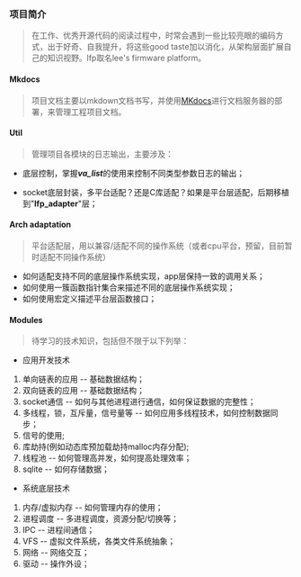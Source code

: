 ### 项目简介

> 在工作、优秀开源代码的阅读过程中，时常会遇到一些比较亮眼的编码方式，出于好奇、自我提升，将这些good taste加以消化，从架构层面扩展自己的知识视野。lfp取名lee's firmware platform。

#### Mkdocs

> 项目文档主要以mkdown文档书写，并使用[MKdocs](https://mkdocs.readthedocs.io/en/stable/)进行文档服务器的部署，来管理工程项目文档。

#### Util

>  管理项目各模块的日志输出，主要涉及：

- 底层控制，掌握***va_list***的使用来控制不同类型参数日志的输出；

- socket底层封装，多平台适配？还是C库适配？如果是平台层适配，后期移植到"**lfp_adapter**"层；

#### Arch adaptation

> 平台适配层，用以兼容/适配不同的操作系统（或者cpu平台，预留，目前暂时适配不同操作系统）

- 如何适配支持不同的底层操作系统实现，app层保持一致的调用关系；
- 如何使用一簇函数指针集合来描述不同的底层操作系统实现；
- 如何使用宏定义描述平台层函数接口；

#### Modules

> 待学习的技术知识，包括但不限于以下列举：

- 应用开发技术

1. 单向链表的应用 -- 基础数据结构；
2. 双向链表的应用 -- 基础数据结构；
3. socket通信 -- 如何与其他进程进行通信，如何保证数据的完整性；
4. 多线程，锁，互斥量，信号量等 -- 如何应用多线程技术，如何控制数据同步；
5. 信号的使用;
6. 库劫持(例如动态库预加载劫持malloc内存分配);
7. 线程池 -- 如何管理高并发，如何提高处理效率；
8. sqlite -- 如何存储数据；

- 系统底层技术

1. 内存/虚拟内存 -- 如何管理内存的使用；
2. 进程调度 -- 多进程调度，资源分配/切换等；
3. IPC -- 进程间通信；
4. VFS -- 虚拟文件系统，各类文件系统抽象；
5. 网络 -- 网络交互；
6. 驱动 -- 操作外设；
